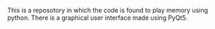 This is a reposotory in which the code is found to play memory using python. 
There is a graphical user interface made using PyQt5.

